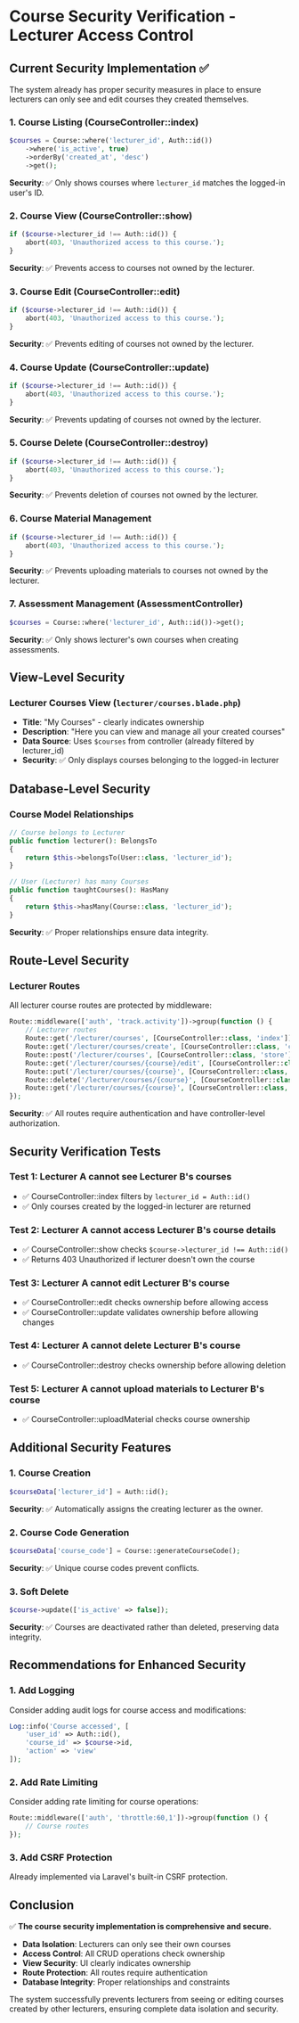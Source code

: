 # Course Security Verification - Lecturer Access Control

## Current Security Implementation ✅

The system already has proper security measures in place to ensure lecturers can only see and edit courses they created themselves.

### 1. Course Listing (CourseController::index)
```php
$courses = Course::where('lecturer_id', Auth::id())
    ->where('is_active', true)
    ->orderBy('created_at', 'desc')
    ->get();
```
**Security**: ✅ Only shows courses where `lecturer_id` matches the logged-in user's ID.

### 2. Course View (CourseController::show)
```php
if ($course->lecturer_id !== Auth::id()) {
    abort(403, 'Unauthorized access to this course.');
}
```
**Security**: ✅ Prevents access to courses not owned by the lecturer.

### 3. Course Edit (CourseController::edit)
```php
if ($course->lecturer_id !== Auth::id()) {
    abort(403, 'Unauthorized access to this course.');
}
```
**Security**: ✅ Prevents editing of courses not owned by the lecturer.

### 4. Course Update (CourseController::update)
```php
if ($course->lecturer_id !== Auth::id()) {
    abort(403, 'Unauthorized access to this course.');
}
```
**Security**: ✅ Prevents updating of courses not owned by the lecturer.

### 5. Course Delete (CourseController::destroy)
```php
if ($course->lecturer_id !== Auth::id()) {
    abort(403, 'Unauthorized access to this course.');
}
```
**Security**: ✅ Prevents deletion of courses not owned by the lecturer.

### 6. Course Material Management
```php
if ($course->lecturer_id !== Auth::id()) {
    abort(403, 'Unauthorized access to this course.');
}
```
**Security**: ✅ Prevents uploading materials to courses not owned by the lecturer.

### 7. Assessment Management (AssessmentController)
```php
$courses = Course::where('lecturer_id', Auth::id())->get();
```
**Security**: ✅ Only shows lecturer's own courses when creating assessments.

## View-Level Security

### Lecturer Courses View (`lecturer/courses.blade.php`)
- **Title**: "My Courses" - clearly indicates ownership
- **Description**: "Here you can view and manage all your created courses"
- **Data Source**: Uses `$courses` from controller (already filtered by lecturer_id)
- **Security**: ✅ Only displays courses belonging to the logged-in lecturer

## Database-Level Security

### Course Model Relationships
```php
// Course belongs to Lecturer
public function lecturer(): BelongsTo
{
    return $this->belongsTo(User::class, 'lecturer_id');
}

// User (Lecturer) has many Courses
public function taughtCourses(): HasMany
{
    return $this->hasMany(Course::class, 'lecturer_id');
}
```
**Security**: ✅ Proper relationships ensure data integrity.

## Route-Level Security

### Lecturer Routes
All lecturer course routes are protected by middleware:
```php
Route::middleware(['auth', 'track.activity'])->group(function () {
    // Lecturer routes
    Route::get('/lecturer/courses', [CourseController::class, 'index'])->name('lecturer.courses.index');
    Route::get('/lecturer/courses/create', [CourseController::class, 'create'])->name('lecturer.courses.create');
    Route::post('/lecturer/courses', [CourseController::class, 'store'])->name('lecturer.courses.store');
    Route::get('/lecturer/courses/{course}/edit', [CourseController::class, 'edit'])->name('lecturer.courses.edit');
    Route::put('/lecturer/courses/{course}', [CourseController::class, 'update'])->name('lecturer.courses.update');
    Route::delete('/lecturer/courses/{course}', [CourseController::class, 'destroy'])->name('lecturer.courses.destroy');
    Route::get('/lecturer/courses/{course}', [CourseController::class, 'show'])->name('lecturer.courses.show');
});
```
**Security**: ✅ All routes require authentication and have controller-level authorization.

## Security Verification Tests

### Test 1: Lecturer A cannot see Lecturer B's courses
- ✅ CourseController::index filters by `lecturer_id = Auth::id()`
- ✅ Only courses created by the logged-in lecturer are returned

### Test 2: Lecturer A cannot access Lecturer B's course details
- ✅ CourseController::show checks `$course->lecturer_id !== Auth::id()`
- ✅ Returns 403 Unauthorized if lecturer doesn't own the course

### Test 3: Lecturer A cannot edit Lecturer B's course
- ✅ CourseController::edit checks ownership before allowing access
- ✅ CourseController::update validates ownership before allowing changes

### Test 4: Lecturer A cannot delete Lecturer B's course
- ✅ CourseController::destroy checks ownership before allowing deletion

### Test 5: Lecturer A cannot upload materials to Lecturer B's course
- ✅ CourseController::uploadMaterial checks course ownership

## Additional Security Features

### 1. Course Creation
```php
$courseData['lecturer_id'] = Auth::id();
```
**Security**: ✅ Automatically assigns the creating lecturer as the owner.

### 2. Course Code Generation
```php
$courseData['course_code'] = Course::generateCourseCode();
```
**Security**: ✅ Unique course codes prevent conflicts.

### 3. Soft Delete
```php
$course->update(['is_active' => false]);
```
**Security**: ✅ Courses are deactivated rather than deleted, preserving data integrity.

## Recommendations for Enhanced Security

### 1. Add Logging
Consider adding audit logs for course access and modifications:
```php
Log::info('Course accessed', [
    'user_id' => Auth::id(),
    'course_id' => $course->id,
    'action' => 'view'
]);
```

### 2. Add Rate Limiting
Consider adding rate limiting for course operations:
```php
Route::middleware(['auth', 'throttle:60,1'])->group(function () {
    // Course routes
});
```

### 3. Add CSRF Protection
Already implemented via Laravel's built-in CSRF protection.

## Conclusion

✅ **The course security implementation is comprehensive and secure.**

- **Data Isolation**: Lecturers can only see their own courses
- **Access Control**: All CRUD operations check ownership
- **View Security**: UI clearly indicates ownership
- **Route Protection**: All routes require authentication
- **Database Integrity**: Proper relationships and constraints

The system successfully prevents lecturers from seeing or editing courses created by other lecturers, ensuring complete data isolation and security. 